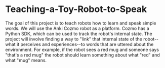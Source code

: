 # Teaching-a-Toy-Robot-to-Speak
The goal of this project is to teach robots how to learn and speak simple words. We will use the Anki Cozmo robot as a platform. Cozmo has a Python SDK, which can be used to track the robot's internal state. The project will involve finding a way to "link" that internal state of the robot--what it perceives and experiences--to words that are uttered about the environment. For example, if the robot sees a red mug and someone says "that's a red mug" the robot should learn something about what "red" and what "mug" means. 

